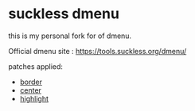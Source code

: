 # suckless dmenu

this is my personal fork for of dmenu.

Official dmenu site : <https://tools.suckless.org/dmenu/>

patches applied:
- [border](https://tools.suckless.org/dmenu/patches/border/)
- [center](https://tools.suckless.org/dmenu/patches/center/)
- [highlight](https://tools.suckless.org/dmenu/patches/highlight/)
